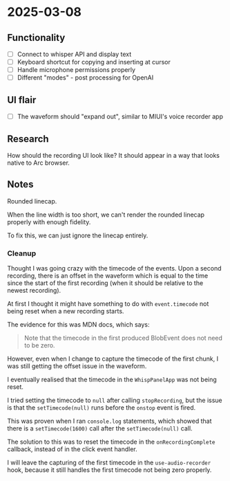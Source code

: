 # 2025-03-08

## Functionality

- [ ] Connect to whisper API and display text
- [ ] Keyboard shortcut for copying and inserting at cursor
- [ ] Handle microphone permissions properly
- [ ] Different "modes" - post processing for OpenAI

## UI flair

- [ ] The waveform should "expand out", similar to MIUI's voice recorder app

## Research

How should the recording UI look like?
It should appear in a way that looks native to Arc browser.

## Notes

Rounded linecap.

When the line width is too short, we can't render the rounded linecap properly with
enough fidelity.

To fix this, we can just ignore the linecap entirely.

### Cleanup

Thought I was going crazy with the timecode of the events.
Upon a second recording, there is an offset in the waveform
which is equal to the time since the start of the first
recording (when it should be relative to the newest recording).

At first I thought it might have something to do with
`event.timecode` not being reset when a new recording starts.

The evidence for this was MDN docs, which says:

> Note that the timecode in the first produced BlobEvent does not need to be zero.

However, even when I change to capture the timecode of the
first chunk, I was still getting the offset issue in the waveform.

I eventually realised that the timecode in the `WhispPanelApp` was not being reset.

I tried setting the timecode to `null` after calling
`stopRecording`, but the issue is that the `setTimecode(null)`
runs before the `onstop` event is fired.

This was proven when I ran `console.log` statements, which
showed that there is a `setTimecode(1600)` call after the
`setTimecode(null)` call.

The solution to this was to reset the timecode in the
`onRecordingComplete` callback, instead of in the click
event handler.

I will leave the capturing of the first timecode in the
`use-audio-recorder` hook, because it still handles the
first timecode not being zero properly.
